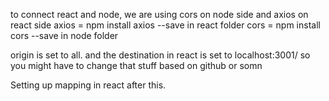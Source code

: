 to connect react and node, we are using cors on node side and axios on react side
axios = npm install axios --save in react folder
cors = npm install cors --save in node folder

origin is set to all. and the destination in react is set to localhost:3001/<function name> so you might have to change that stuff based on github or somn

Setting up mapping in react after this.
